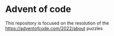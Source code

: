# Advent of code

This repository is focused on the resolution of the https://adventofcode.com/2022/about puzzles
